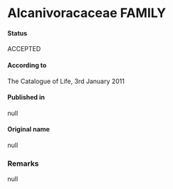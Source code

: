 Alcanivoracaceae FAMILY
=======

#### Status
ACCEPTED

#### According to
The Catalogue of Life, 3rd January 2011

#### Published in
null

#### Original name
null

### Remarks
null